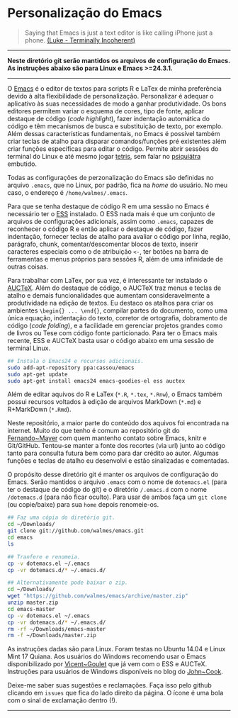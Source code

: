 # Personalização do Emacs

> Saying that Emacs is just a text editor is like calling iPhone just a
> phone. [(Luke - Terminally Incoherent)](http://www.terminally-incoherent.com/blog/2007/12/13/emacs-with-auctex-as-a-latex-ide/)

---

**Neste diretório git serão mantidos os arquivos de configuração do
Emacs. As instruções abaixo são para Linux e Emacs >=24.3.1.**

---

O [Emacs](http://www.gnu.org/software/emacs/tour/) é o editor de textos
para scripts R e LaTex de minha preferência devido à alta flexibilidade
de personalização. Personalizar é adequar o aplicativo às suas
necessidades de modo a ganhar produtividade. Os bons editores permitem
variar o esquema de cores, tipo de fonte, aplicar destaque de código
(*code highlight*), fazer indentação automática do código e têm
mecanismos de busca e substituição de texto, por exemplo. Além dessas
características fundamentais, no Emacs é possível também criar teclas de
atalho para disparar comandos/funções pré existentes além criar funções
específicas para editar o código. Permite abrir sessões do terminal do
Linux e até mesmo jogar
[tetris](http://www.youtube.com/watch?v=5A8knEALaIY), sem falar no
[psiquiátra](http://www.eeggs.com/items/49593.html) embutido.

Todas as configurações de perzonalização do Emacs são definidas no
arquivo `.emacs`, que no Linux, por padrão, fica na *home* do
usuário. No meu caso, o endereço é `/home/walmes/.emacs`.

Para que se tenha destaque de código R em uma sessão no Emacs é
necessário ter o [ESS](http://ess.r-project.org/) instalado. O ESS nada
mais é que um conjunto de arquivos de configurações adicionais, assim
como `.emacs`, capazes de reconhecer o código R e então aplicar o
destaque de código, fazer indentação, fornecer teclas de atalho para
avaliar o código por linha, região, parágrafo, chunk,
comentar/descomentar blocos de texto, inserir caracteres especiais como
o de atribuição `<-`, ter botões na barra de ferramentas e menus
próprios para sessões R, além de uma infinidade de outras coisas.

Para trabalhar com LaTex, por sua vez, é interessante ter instalado o
[AUCTeX](http://www.gnu.org/software/auctex/). Além do destaque de
código, o AUCTeX traz menus e teclas de atalho e demais funcionalidades
que aumentam consideravelmente a produtividade na edição de textos. Eu
destaco os atalhos para criar os ambientes `\begin{} ... \end{}`,
compilar partes do documento, como uma única equação, indentação do
texto, corretor de ortografia, dobramento de código (*code folding*), e
a facilidade em gerenciar projetos grandes como de livros ou Tese com
código fonte particionado. Para ter o Emacs mais recente, ESS e AUCTeX
basta usar o código abaixo em uma sessão de terminal Linux.

```bash
## Instala o Emacs24 e recursos adicionais.
sudo add-apt-repository ppa:cassou/emacs
sudo apt-get update
sudo apt-get install emacs24 emacs-goodies-el ess auctex

```

Além de editar aquivos do R e LaTex (`*.R`, `*.tex`, `*.Rnw`), o Emacs
também possui recursos voltados à edição de arquivos MarkDown (`*.md`) e
R+MarkDown (`*.Rmd`).

Neste repositório, a maior parte do conteúdo dos aquivos foi encontrada
na internet. Muito do que tenho é comum ao repositório git do
[Fernando~Mayer](https://github.com/fernandomayer/emacs-files) com quem
mantenho contato sobre Emacs, knitr e Git/GitHub. Tentou-se manter a
fonte dos recortes (via url) junto ao código tanto para consulta futura
bem como para dar crédito ao autor. Algumas funções e teclas de atalho
eu desenvolvi e estão sinalizadas e comentadas.

O propósito desse diretório git é manter os arquivos de configuração do
Emacs. Serão mantidos o arquivo `.emacs` com o nome de `dotemacs.el`
(para ter o destaque de código do git) e o diretório `/.emacs.d` com o
nome `/dotemacs.d` (para não ficar oculto). Para usar de ambos faça um
`git clone` (ou copie/baixe) para sua `home` depois renomeie-os.

```bash
## Faz uma cópia do diretório git.
cd ~/Downloads/
git clone git://github.com/walmes/emacs.git
cd emacs
ls

## Tranfere e renomeia.
cp -v dotemacs.el ~/.emacs
cp -vr dotemacs.d/* ~/.emacs.d/

## Alternativamente pode baixar o zip.
cd ~/Downloads/
wget "https://github.com/walmes/emacs/archive/master.zip"
unzip master.zip
cd emacs-master
cp -v dotemacs.el ~/.emacs
cp -vr dotemacs.d/* ~/.emacs.d/
rm -rf ~/Downloads/emacs-master
rm -f ~/Downloads/master.zip

```

As instruções dadas são para Linux. Foram testas no Ubuntu 14.04 e Linux
Mint 17 Quiana. Aos usuários do Windows recomendo usar o Emacs
disponibilizado por
[Vicent~Goulet](http://vgoulet.act.ulaval.ca/en/emacs/) que já vem com o
ESS e AUCTeX. Instruções para usuários de Windows disponíveis no blog do
[John~Cook](http://www.johndcook.com/emacs_windows.html).

Deixe-me saber suas sugestões e reclamações. Faça isso pelo github
clicando em `issues` que fica do lado direito da página. O ícone é uma
bola com o sinal de exclamação dentro (!).

---
